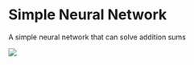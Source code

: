 # Simple Neural Network
A simple neural network that can solve addition sums

![](https://i.imgur.com/haksTt1.png)
